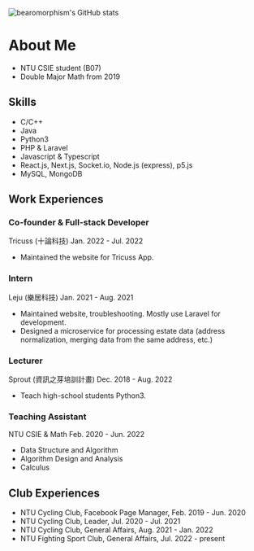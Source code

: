 ![bearomorphism's GitHub stats](https://github-readme-stats.vercel.app/api?username=bearomorphism&show_icons=true&theme=radical)

# About Me

* NTU CSIE student (B07)
* Double Major Math from 2019

## Skills

* C/C++
* Java
* Python3
* PHP & Laravel
* Javascript & Typescript
* React.js, Next.js, Socket.io, Node.js (express), p5.js
* MySQL, MongoDB

## Work Experiences

### Co-founder & Full-stack Developer

Tricuss (十論科技) Jan. 2022 - Jul. 2022

* Maintained the website for Tricuss App.

### Intern

Leju (樂居科技) Jan. 2021 - Aug. 2021

* Maintained website, troubleshooting. Mostly use Laravel for development.
* Designed a microservice for processing estate data (address normalization, merging data from the same address, etc.)

### Lecturer

Sprout (資訊之芽培訓計畫) Dec. 2018 - Aug. 2022

* Teach high-school students Python3.

### Teaching Assistant

NTU CSIE & Math Feb. 2020 - Jun. 2022

* Data Structure and Algorithm
* Algorithm Design and Analysis
* Calculus

## Club Experiences

* NTU Cycling Club, Facebook Page Manager, Feb. 2019 - Jun. 2020
* NTU Cycling Club, Leader, Jul. 2020 - Jul. 2021
* NTU Cycling Club, General Affairs, Aug. 2021 - Jan. 2022
* NTU Fighting Sport Club, General Affairs, Jul. 2022 - present
